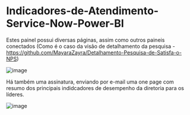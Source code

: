 # Indicadores-de-Atendimento-Service-Now-Power-BI
Estes painel possui diversas páginas, assim como outros paineis conectados (Como é o caso da visão de detalhamento da pesquisa - https://github.com/MayaraZayra/Detalhamento-Pesquisa-de-Satisfa-o-NPS)


![image](https://github.com/user-attachments/assets/8f8fea96-ddc3-4eca-856c-2f4df1779e96)

Há também uma assinatura, enviando por e-mail uma one page com resumo dos principais indidcadores de desempenho da diretoria para os líderes.

![image](https://github.com/user-attachments/assets/6bee42be-80fb-429b-a477-236f18873821)

